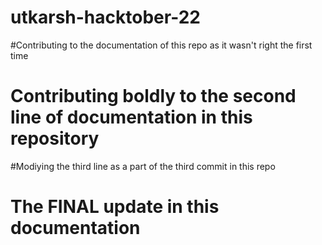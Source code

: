 # utkarsh-hacktober-22
#Contributing to the documentation of this repo as it wasn't right the first time
# Contributing boldly to the second line of documentation in this repository
#Modiying the third line as a part of the third commit in this repo
# The FINAL update in this documentation
